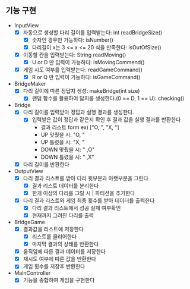 ## 기능 구현
- InputView
  - [X] 자동으로 생성할 다리 길이를 입력받는다: int readBridgeSize()
    - [X] 숫자인 경우만 가능하다: isNumber()
    - [X] 다리길이 x는 3 <= x <= 20 식을 만족한다: isOutOfSize() 
  - [X] 이동할 칸을 입력받는다: String readMoving()
    - [X] U or D 만 입력이 가능하다: isMovingCommend()
  - [X] 게임 시도 여부를 입력받는다: readGameCommand()
    - [X] R or Q 만 입력이 가능하다: isGameCommand()
- BridgeMaker
  - [X] 다리 길이에 따른 정답지 생성: makeBridge(int size)
    - [X] 랜덤 함수를 활용하여 답지를 생성한다.(0 == D, 1 == U): checking()
- Bridge
  - [X] 다리 길이를 입력받아 정답과 실행 결과를 생성한다.
    - [X] 입력받은 값이 정답과 같은지 확인 후 결과 값을 실행 결과를 반환한다
      - 결과 리스트 form ex) ["O, ", "X, "]
      - UP 맞췄을 시: "O, "
      - UP 틀렸을 시: "X, "
      - DOWN 맞췄을 시: " ,O"
      - DOWN 틀렸을 시: " ,X"
  - [X] 다리 길이를 반환한다 
- OutputView
  - [X] 다리 결과 리스트를 받아 다리 윗부분과 아랫부분을 그린다
    - [X] 결과 리스트 데이터를 분리한다
    - [X] 한개 이상의 다리를 그릴 시 | 파티션을 추가한다
  - [X] 다리 결과 리스트와 게임 최종 횟수를 받아 데이터를 출력한다
    - [X] 다리 결과 리스트에서 성공 실패 여부확인
    - [X] 현재까지 그려진 다리를 출력
- BridgeGame
  - [X] 결과값을 리스트에 저장한다 
    - [X] 리스트를 클리어한다
    - [X] 마지막 결과의 상태를 반환한다
  - [X] 움직임에 따른 결과 데이터를 저장한다
  - [X] 재시도 여부에 따른 값을 반환한다
  - [X] 게임 횟수를 저장후 반환한다
- MainController
  - [X] 기능을 종합하여 게임을 구현한다 